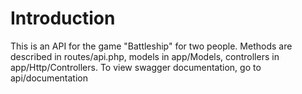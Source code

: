# Introduction

This is an API for the game "Battleship" for two people. Methods are described in routes/api.php, models in app/Models, controllers in app/Http/Controllers.
To view swagger documentation, go to api/documentation

